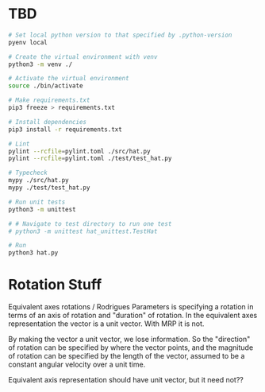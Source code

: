 # TBD

```sh
# Set local python version to that specified by .python-version
pyenv local

# Create the virtual environment with venv
python3 -m venv ./

# Activate the virtual environment
source ./bin/activate

# Make requirements.txt
pip3 freeze > requirements.txt

# Install dependencies
pip3 install -r requirements.txt

# Lint
pylint --rcfile=pylint.toml ./src/hat.py
pylint --rcfile=pylint.toml ./test/test_hat.py

# Typecheck
mypy ./src/hat.py
mypy ./test/test_hat.py

# Run unit tests
python3 -m unittest

# # Navigate to test directory to run one test
# python3 -m unittest hat_unittest.TestHat

# Run
python3 hat.py
```

# Rotation Stuff

Equivalent axes rotations / Rodrigues Parameters is specifying a rotation in terms of an axis of rotation and "duration" of rotation.
In the equivalent axes representation the vector is a unit vector.
With MRP it is not.

By making the vector a unit vector, we lose information.
So the "direction" of rotation can be specified by where the vector points, and the magnitude of rotation can be specified by the length of the vector, assumed to be a constant angular velocity over a unit time.

Equivalent axis representation should have unit vector, but it need not??




